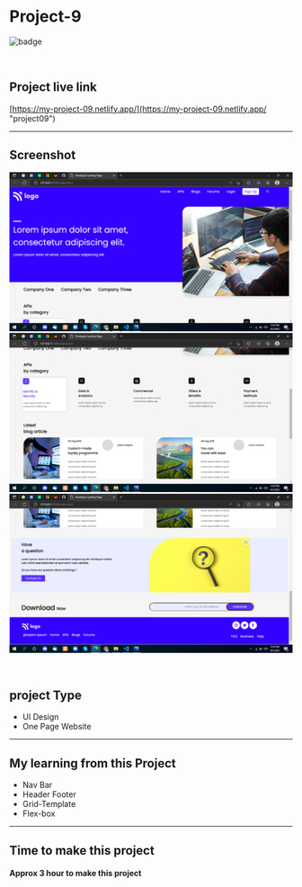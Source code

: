 # Project-9


![badge](https://img.shields.io/badge/Technologies-HTML/CSS-green)

<br>

## Project live link
[https://my-project-09.netlify.app/](https://my-project-09.netlify.app/ "project09")

<hr>

## Screenshot
![](./screen-shots/01.png)
![](./screen-shots/02.png)
![](./screen-shots/03.png)

<br>

## project Type
- UI Design
- One Page Website

<hr>

## My learning from this Project
- Nav Bar
- Header Footer
- Grid-Template
- Flex-box

<hr>

## Time to make this project
#### Approx 3 hour to make this project

